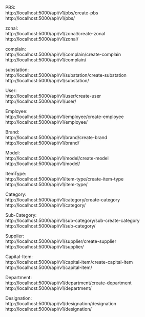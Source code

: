 PBS:<br>
http://localhost:5000/api/v1/pbs/create-pbs<br>
http://localhost:5000/api/v1/pbs/<br>

zonal:<br>
http://localhost:5000/api/v1/zonal/create-zonal<br>
http://localhost:5000/api/v1/zonal/<br>

complain:<br>
http://localhost:5000/api/v1/complain/create-complain<br>
http://localhost:5000/api/v1/complain/<br>

substation:<br>
http://localhost:5000/api/v1/substation/create-substation<br>
http://localhost:5000/api/v1/substation/<br>

User:<br>
http://localhost:5000/api/v1/user/create-user<br>
http://localhost:5000/api/v1/user/<br>

Employee:<br>
http://localhost:5000/api/v1/employee/create-employee<br>
http://localhost:5000/api/v1/employee/<br>

Brand:<br>
http://localhost:5000/api/v1/brand/create-brand<br>
http://localhost:5000/api/v1/brand/<br>

Model:<br>
http://localhost:5000/api/v1/model/create-model<br>
http://localhost:5000/api/v1/model/<br>

ItemType:<br>
http://localhost:5000/api/v1/item-type/create-item-type<br>
http://localhost:5000/api/v1/item-type/<br>

Category:<br>
http://localhost:5000/api/v1/category/create-category<br>
http://localhost:5000/api/v1/category/<br>

Sub-Category:<br>
http://localhost:5000/api/v1/sub-category/sub-create-category<br>
http://localhost:5000/api/v1/sub-category/<br>

Supplier:<br>
http://localhost:5000/api/v1/supplier/create-supplier<br>
http://localhost:5000/api/v1/supplier/<br>

Capital-Item:<br>
http://localhost:5000/api/v1/capital-item/create-capital-item<br>
http://localhost:5000/api/v1/capital-item/<br>

Department:<br>
http://localhost:5000/api/v1/department/create-department<br>
http://localhost:5000/api/v1/department/<br>

Designation:<br>
http://localhost:5000/api/v1/designation/designation<br>
http://localhost:5000/api/v1/designation/<br>
